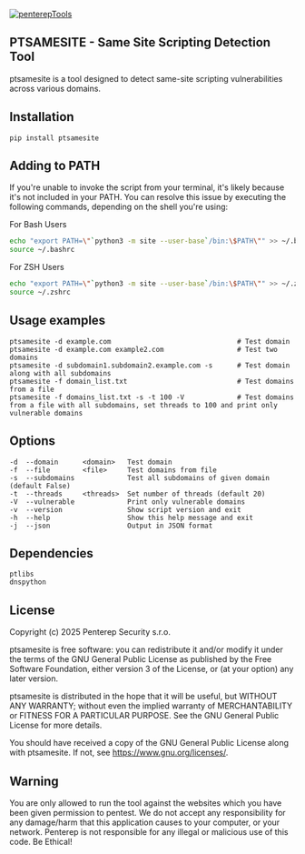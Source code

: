 [![penterepTools](https://www.penterep.com/external/penterepToolsLogo.png)](https://www.penterep.com/)


## PTSAMESITE - Same Site Scripting Detection Tool

ptsamesite is a tool designed to detect same-site scripting vulnerabilities across various domains.

## Installation

```
pip install ptsamesite
```

## Adding to PATH
If you're unable to invoke the script from your terminal, it's likely because it's not included in your PATH. You can resolve this issue by executing the following commands, depending on the shell you're using:

For Bash Users
```bash
echo "export PATH=\"`python3 -m site --user-base`/bin:\$PATH\"" >> ~/.bashrc
source ~/.bashrc
```

For ZSH Users
```bash
echo "export PATH=\"`python3 -m site --user-base`/bin:\$PATH\"" >> ~/.zshrc
source ~/.zshrc
```

## Usage examples
```
ptsamesite -d example.com                               # Test domain
ptsamesite -d example.com example2.com                  # Test two domains
ptsamesite -d subdomain1.subdomain2.example.com -s      # Test domain along with all subdomains
ptsamesite -f domain_list.txt                           # Test domains from a file
ptsamesite -f domains_list.txt -s -t 100 -V             # Test domains from a file with all subdomains, set threads to 100 and print only vulnerable domains
```

## Options
```
-d  --domain      <domain>   Test domain
-f  --file        <file>     Test domains from file
-s  --subdomains             Test all subdomains of given domain (default False)
-t  --threads     <threads>  Set number of threads (default 20)
-V  --vulnerable             Print only vulnerable domains
-v  --version                Show script version and exit
-h  --help                   Show this help message and exit
-j  --json                   Output in JSON format
```


## Dependencies
```
ptlibs
dnspython
```

## License

Copyright (c) 2025 Penterep Security s.r.o.

ptsamesite is free software: you can redistribute it and/or modify
it under the terms of the GNU General Public License as published by
the Free Software Foundation, either version 3 of the License, or
(at your option) any later version.

ptsamesite is distributed in the hope that it will be useful,
but WITHOUT ANY WARRANTY; without even the implied warranty of
MERCHANTABILITY or FITNESS FOR A PARTICULAR PURPOSE.  See the
GNU General Public License for more details.

You should have received a copy of the GNU General Public License
along with ptsamesite.  If not, see <https://www.gnu.org/licenses/>.

## Warning

You are only allowed to run the tool against the websites which
you have been given permission to pentest. We do not accept any
responsibility for any damage/harm that this application causes to your
computer, or your network. Penterep is not responsible for any illegal
or malicious use of this code. Be Ethical!